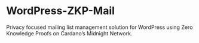 # WordPress-ZKP-Mail
Privacy focused mailing list management solution for WordPress using Zero Knowledge Proofs on Cardano’s Midnight Network.

